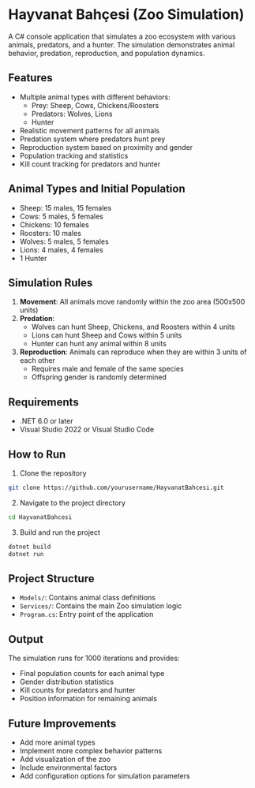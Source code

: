 # Hayvanat Bahçesi (Zoo Simulation)

A C# console application that simulates a zoo ecosystem with various animals, predators, and a hunter. The simulation demonstrates animal behavior, predation, reproduction, and population dynamics.

## Features

- Multiple animal types with different behaviors:
  - Prey: Sheep, Cows, Chickens/Roosters
  - Predators: Wolves, Lions
  - Hunter
- Realistic movement patterns for all animals
- Predation system where predators hunt prey
- Reproduction system based on proximity and gender
- Population tracking and statistics
- Kill count tracking for predators and hunter

## Animal Types and Initial Population

- Sheep: 15 males, 15 females
- Cows: 5 males, 5 females
- Chickens: 10 females
- Roosters: 10 males
- Wolves: 5 males, 5 females
- Lions: 4 males, 4 females
- 1 Hunter

## Simulation Rules

1. **Movement**: All animals move randomly within the zoo area (500x500 units)
2. **Predation**:
   - Wolves can hunt Sheep, Chickens, and Roosters within 4 units
   - Lions can hunt Sheep and Cows within 5 units
   - Hunter can hunt any animal within 8 units
3. **Reproduction**: Animals can reproduce when they are within 3 units of each other
   - Requires male and female of the same species
   - Offspring gender is randomly determined

## Requirements

- .NET 6.0 or later
- Visual Studio 2022 or Visual Studio Code

## How to Run

1. Clone the repository
```bash
git clone https://github.com/yourusername/HayvanatBahcesi.git
```

2. Navigate to the project directory
```bash
cd HayvanatBahcesi
```

3. Build and run the project
```bash
dotnet build
dotnet run
```

## Project Structure

- `Models/`: Contains animal class definitions
- `Services/`: Contains the main Zoo simulation logic
- `Program.cs`: Entry point of the application

## Output

The simulation runs for 1000 iterations and provides:
- Final population counts for each animal type
- Gender distribution statistics
- Kill counts for predators and hunter
- Position information for remaining animals

## Future Improvements

- Add more animal types
- Implement more complex behavior patterns
- Add visualization of the zoo
- Include environmental factors
- Add configuration options for simulation parameters 
